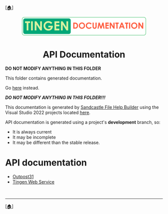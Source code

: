 <!-- u251008-->

[[🏠︎](/README.md)]

<div align="center">

  <picture>
    <source media="(prefers-color-scheme: dark)" srcset="https://github.com/spectrum-health-systems/tingen-projects/blob/main/logos/tngndocs-dark-400x63.png">
    <source media="(prefers-color-scheme: light)" srcset="https://github.com/spectrum-health-systems/tingen-projects/blob/main/logos/tngndocs-light-400x63.png">
    <img alt="Fallback image description" src="https://github.com/spectrum-health-systems/tingen-projects/blob/main/logos/tngndocs-light-400x63.png">
  </picture>
  <h1>
    API Documentation
  </h1>

</div>

**DO NOT MODIFY ANYTHING IN THIS FOLDER**

This folder contains generated documentation.

Go [here](https://github.com/spectrum-health-systems/tingen-documentation-project/tree/main/docs/api) instead.

***DO NOT MODIFY ANYTHING IN THIS FOLDER!!!***

This documentation is generated by [Sandcastle File Help Builder](https://github.com/EWSoftware/SHFB) using the Visual Studio 2022 projects located [here](../../sfhb/).

API documentation is generated using a project's **development** branch, so:

* It is always current
* It may  be incomplete
* It may be different than the stable release.

# API documentation

* [Outpost31](https://spectrum-health-systems.github.io/tingen-documentation/api/shfb-outpost31/)
* [Tingen Web Service](https://spectrum-health-systems.github.io/tingen-documentation/api/shfb-tingen-web-service/)
<!--* [Tingen Commander](https://spectrum-health-systems.github.io/tingen-documentation/api/shfb-tingen-commander/)-->
<br>

***

[[🏠︎](/README.md)]
